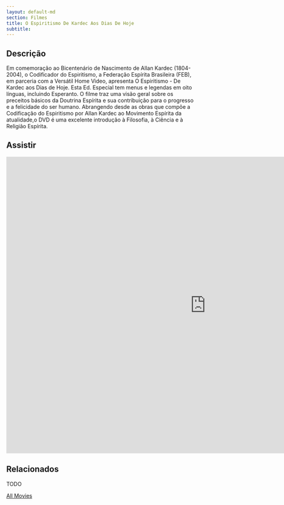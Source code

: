 ```yaml
---
layout: default-md
section: Filmes
title: O Espiritismo De Kardec Aos Dias De Hoje
subtitle: 
---
```


## Descrição
Em comemoração ao Bicentenário de Nascimento de Allan Kardec (1804-2004), o Codificador do Espiritismo, a Federação Espírita Brasileira (FEB), em parceria com a Versátil Home Video, apresenta O Espiritismo - De Kardec aos Dias de Hoje. Esta Ed. Especial tem menus e legendas em oito línguas, incluindo Esperanto. O filme traz uma visão geral sobre os preceitos básicos da Doutrina Espírita e sua contribuição para o progresso e a felicidade do ser humano. Abrangendo desde as obras que compõe a Codificação do Espiritismo por Allan Kardec ao Movimento Espírita da atualidade,o DVD é uma excelente introdução à Filosofia, à Ciência e à Religião Espírita.

## Assistir
<iframe width="1050" height="781" src="https://www.youtube.com/embed/OJyQAqJKTdE" frameborder="0" allow="accelerometer; autoplay; encrypted-media; gyroscope; picture-in-picture" allowfullscreen></iframe>


## Relacionados
TODO


<a href="/movies" class="button">All Movies</a>